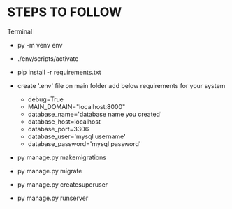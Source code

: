 # STEPS TO FOLLOW
Terminal
-  py -m venv env
-  ./env/scripts/activate
-  pip install -r requirements.txt
-  create '.env' file on main folder add below requirements for your system
  
      -  debug=True
      -  MAIN_DOMAIN="localhost:8000"
      -  database_name='database name you created'
      -  database_host=localhost
      -  database_port=3306
      -  database_user='mysql username'
      -  database_password='mysql password'

   
-  py manage.py makemigrations
-  py manage.py migrate
-  py manage.py createsuperuser
-  py manage.py runserver
